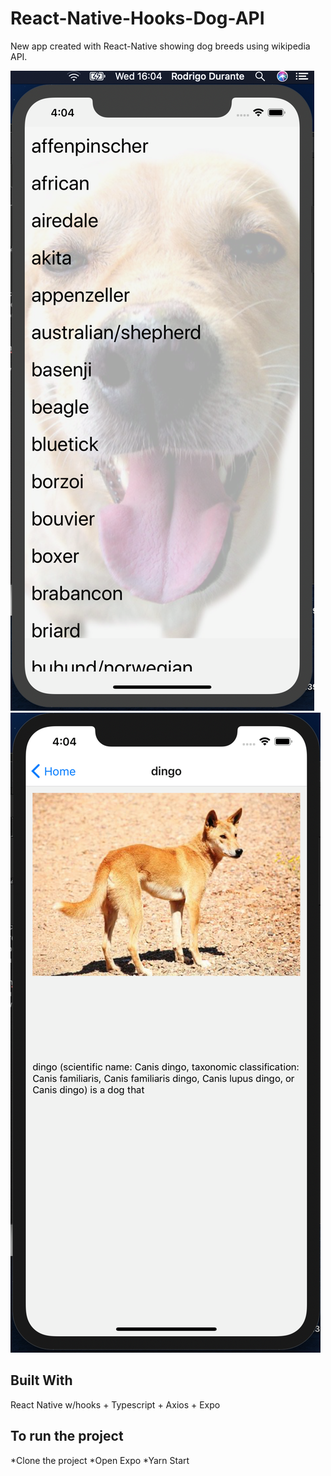 # React-Native-Hooks-Dog-API

New app created with React-Native showing dog breeds using wikipedia API.

![Dog-Api](https://github.com/engineerGuigo/React-Native-Hooks-Dog-API/blob/master/dog1.png)
![Dog-Api](https://github.com/engineerGuigo/React-Native-Hooks-Dog-API/blob/master/dog2.png)

## Built With
React Native w/hooks + Typescript + Axios + Expo

## To run the project

*Clone the project
*Open Expo
*Yarn Start
